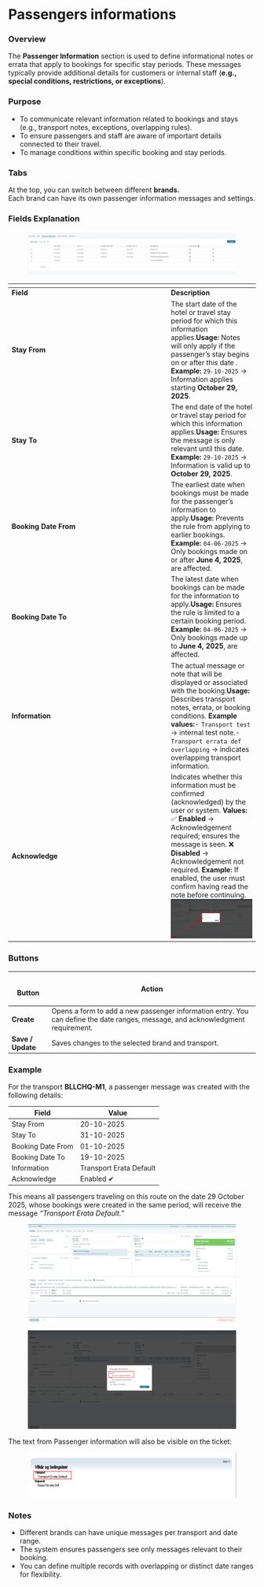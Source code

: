 # Passengers informations

### **Overview**

The **Passenger Information** section is used to define informational notes or errata that apply to bookings for specific stay periods. These messages typically provide additional details for customers or internal staff (**e.g., special conditions, restrictions, or exceptions**).

### **Purpose**

* To communicate relevant information related to bookings and stays (e.g., transport notes, exceptions, overlapping rules).
* To ensure passengers and staff are aware of important details connected to their travel.
* To manage conditions within specific booking and stay periods.

### **Tabs**

At the top, you can switch between different **brands.**\
Each brand can have its own passenger information messages and settings.

### **Fields Explanation**

<figure><img src="../../.gitbook/assets/image (399).png" alt=""><figcaption></figcaption></figure>

<table data-header-hidden><thead><tr><th width="310.25"></th><th></th></tr></thead><tbody><tr><td><strong>Field</strong></td><td><strong>Description</strong></td></tr><tr><td><strong>Stay From</strong></td><td>The start date of the hotel or travel stay period for which this information applies.<strong>Usage:</strong> Notes will only apply if the passenger’s stay begins on or after this date . <strong>Example:</strong> <code>29-10-2025</code> → Information applies starting <strong>October 29, 2025</strong>.</td></tr><tr><td><strong>Stay To</strong></td><td>The end date of the hotel or travel stay period for which this information applies.<strong>Usage:</strong> Ensures the message is only relevant until this date.                                     <strong>Example:</strong> <code>29-10-2025</code> → Information is valid up to <strong>October 29, 2025</strong>.</td></tr><tr><td><strong>Booking Date From</strong></td><td>The earliest date when bookings must be made for the passenger’s information to apply.<strong>Usage:</strong> Prevents the rule from applying to earlier bookings.                  <strong>Example:</strong> <code>04-06-2025</code> → Only bookings made on or after <strong>June 4, 2025</strong>, are affected.</td></tr><tr><td><strong>Booking Date To</strong></td><td>The latest date when bookings can be made for the information to apply.<strong>Usage:</strong> Ensures the rule is limited to a certain booking period.                                    <strong>Example:</strong> <code>04-06-2025</code> → Only bookings made up to <strong>June 4, 2025</strong>, are affected.</td></tr><tr><td><strong>Information</strong></td><td>The actual message or note that will be displayed or associated with the booking.<strong>Usage:</strong> Describes transport notes, errata, or booking conditions.                      <strong>Example values:</strong>- <code>Transport test</code> → internal test note.- <code>Transport errata def overlapping</code> → indicates overlapping transport information.</td></tr><tr><td><strong>Acknowledge</strong></td><td>Indicates whether this information must be confirmed (acknowledged) by the user or system.                    <strong>Values:</strong>                                                                                          ✅ <strong>Enabled</strong> → Acknowledgement required; ensures the message is seen.                                                                    ❌ <strong>Disabled</strong> → Acknowledgement not required.       <strong>Example:</strong> If enabled, the user must confirm having read the note before continuing. <img src="../../.gitbook/assets/image (3).png" alt="" data-size="original"></td></tr></tbody></table>

### **Buttons**

| <p><br><strong>Button</strong></p> | **Action**                                                                                                                      |
| ---------------------------------- | ------------------------------------------------------------------------------------------------------------------------------- |
| **Create**                         | Opens a form to add a new passenger information entry. You can define the date ranges, message, and acknowledgment requirement. |
| **Save / Update**                  | Saves changes to the selected brand and transport.                                                                              |

### **Example**

For the transport **BLLCHQ-M1**, a passenger message was created with the following details:

| **Field**         | **Value**               |
| ----------------- | ----------------------- |
| Stay From         | 20-10-2025              |
| Stay To           | 31-10-2025              |
| Booking Date From | 01-10-2025              |
| Booking Date To   | 19-10-2025              |
| Information       | Transport Erata Default |
| Acknowledge       | Enabled ✔               |

This means all passengers traveling on this route on the date 29 October 2025, whose bookings were created in the same period, will receive the message _“Transport Erata Default.”_

<figure><img src="../../.gitbook/assets/image (1).png" alt=""><figcaption></figcaption></figure>

<figure><img src="../../.gitbook/assets/image.png" alt=""><figcaption></figcaption></figure>

The text from Passenger information will also be visible on the ticket:

<figure><img src="../../.gitbook/assets/image (2).png" alt=""><figcaption></figcaption></figure>

### **Notes**

* Different brands can have unique messages per transport and date range.
* The system ensures passengers see only messages relevant to their booking.
* You can define multiple records with overlapping or distinct date ranges for flexibility.
